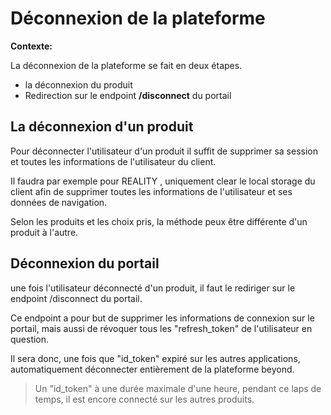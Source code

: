 # Déconnexion de la plateforme

**Contexte:**

La déconnexion de la plateforme se fait en deux étapes.
- la déconnexion du produit
- Redirection sur le endpoint **/disconnect** du portail

## La déconnexion d'un produit

Pour déconnecter l'utilisateur d'un produit il suffit de supprimer sa session et toutes les informations de l'utilisateur du client.

Il faudra par exemple pour REALITY , uniquement clear le local storage du client afin de supprimer toutes les informations de l'utilisateur et ses données de navigation.

Selon les produits et les choix pris, la méthode peux être différente d'un produit à l'autre.

## Déconnexion du portail

une fois l'utilisateur déconnecté d'un produit, il faut le rediriger sur le endpoint /disconnect du portail.

Ce endpoint a pour but de supprimer les informations de connexion sur le portail, mais aussi de révoquer tous les "refresh_token" de l'utilisateur en question.

Il sera donc, une fois que "id_token" expiré sur les autres applications, automatiquement déconnecter entièrement de la plateforme beyond.

> Un "id_token" à une durée maximale d'une heure, pendant ce laps de temps, il est encore connecté sur les autres produits.
